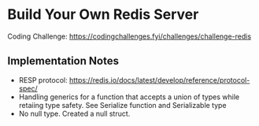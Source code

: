 # Build Your Own Redis Server

Coding Challenge: https://codingchallenges.fyi/challenges/challenge-redis

## Implementation Notes

- RESP protocol: https://redis.io/docs/latest/develop/reference/protocol-spec/
- Handling generics for a function that accepts a union of types while retaiing type safety. See Serialize function and Serializable type
- No null type. Created a null struct.
